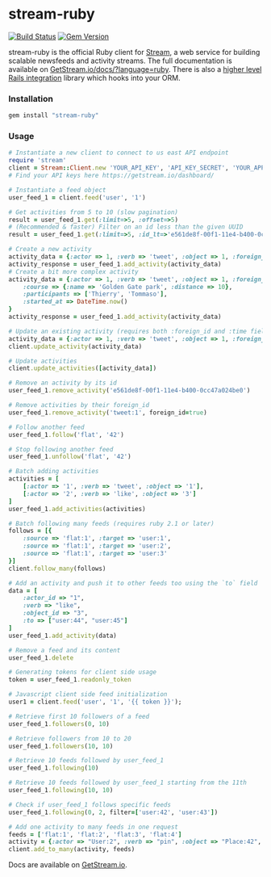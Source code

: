 stream-ruby
===========

[![Build Status](https://travis-ci.org/GetStream/stream-ruby.svg?branch=master)](https://travis-ci.org/GetStream/stream-ruby) [![Gem Version](https://badge.fury.io/rb/stream-ruby.svg)](http://badge.fury.io/rb/stream-ruby)

stream-ruby is the official Ruby client for [Stream](https://getstream.io/), a web service for building scalable newsfeeds and activity streams.
The full documentation is available on [GetStream.io/docs/?language=ruby](http://getstream.io/docs/?language=ruby).
There is also a [higher level Rails integration](https://github.com/getstream/stream-rails) library which hooks into your ORM.

### Installation

```bash
gem install "stream-ruby"
```

### Usage

```ruby
# Instantiate a new client to connect to us east API endpoint
require 'stream'
client = Stream::Client.new 'YOUR_API_KEY', 'API_KEY_SECRET', 'YOUR_APP_ID', :location => 'us-east'
# Find your API keys here https://getstream.io/dashboard/

# Instantiate a feed object
user_feed_1 = client.feed('user', '1')

# Get activities from 5 to 10 (slow pagination)
result = user_feed_1.get(:limit=>5, :offset=>5)
# (Recommended & faster) Filter on an id less than the given UUID
result = user_feed_1.get(:limit=>5, :id_lt=>'e561de8f-00f1-11e4-b400-0cc47a024be0')

# Create a new activity
activity_data = {:actor => 1, :verb => 'tweet', :object => 1, :foreign_id => 'tweet:1'}
activity_response = user_feed_1.add_activity(activity_data)
# Create a bit more complex activity
activity_data = {:actor => 1, :verb => 'tweet', :object => 1, :foreign_id => 'tweet:1',
	:course => {:name => 'Golden Gate park', :distance => 10},
	:participants => ['Thierry', 'Tommaso'],
	:started_at => DateTime.now()
}
activity_response = user_feed_1.add_activity(activity_data)

# Update an existing activity (requires both :foreign_id and :time fields)
activity_data = {:actor => 1, :verb => 'tweet', :object => 1, :foreign_id => 'tweet:1', :popularity => 100, :time => '2016-05-13T16:12:30'}
client.update_activity(activity_data)

# Update activities
client.update_activities([activity_data])

# Remove an activity by its id
user_feed_1.remove_activity('e561de8f-00f1-11e4-b400-0cc47a024be0')

# Remove activities by their foreign_id
user_feed_1.remove_activity('tweet:1', foreign_id=true)

# Follow another feed
user_feed_1.follow('flat', '42')

# Stop following another feed
user_feed_1.unfollow('flat', '42')

# Batch adding activities
activities = [
    [:actor => '1', :verb => 'tweet', :object => '1'],
    [:actor => '2', :verb => 'like', :object => '3']
]
user_feed_1.add_activities(activities)

# Batch following many feeds (requires ruby 2.1 or later)
follows = [{
    :source => 'flat:1', :target => 'user:1',
    :source => 'flat:1', :target => 'user:2',
    :source => 'flat:1', :target => 'user:3'
}]
client.follow_many(follows)

# Add an activity and push it to other feeds too using the `to` field
data = [
    :actor_id => "1",
    :verb => "like",
    :object_id => "3",
    :to => ["user:44", "user:45"]
]
user_feed_1.add_activity(data)

# Remove a feed and its content
user_feed_1.delete

# Generating tokens for client side usage
token = user_feed_1.readonly_token

# Javascript client side feed initialization
user1 = client.feed('user', '1', '{{ token }}');

# Retrieve first 10 followers of a feed
user_feed_1.followers(0, 10)

# Retrieve followers from 10 to 20
user_feed_1.followers(10, 10)

# Retrieve 10 feeds followed by user_feed_1
user_feed_1.following(10)

# Retrieve 10 feeds followed by user_feed_1 starting from the 11th
user_feed_1.following(10, 10)

# Check if user_feed_1 follows specific feeds
user_feed_1.following(0, 2, filter=['user:42', 'user:43'])

# Add one activity to many feeds in one request
feeds = ['flat:1', 'flat:2', 'flat:3', 'flat:4']
activity = {:actor => "User:2", :verb => "pin", :object => "Place:42", :target => "Board:1"}
client.add_to_many(activity, feeds)
```

Docs are available on [GetStream.io](http://getstream.io/docs/).
